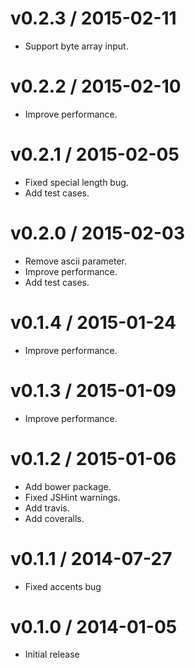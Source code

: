 # v0.2.3 / 2015-02-11

* Support byte array input.

# v0.2.2 / 2015-02-10

* Improve performance.

# v0.2.1 / 2015-02-05

* Fixed special length bug.
* Add test cases.

# v0.2.0 / 2015-02-03

* Remove ascii parameter.
* Improve performance.
* Add test cases.

# v0.1.4 / 2015-01-24

* Improve performance.

# v0.1.3 / 2015-01-09

* Improve performance.

# v0.1.2 / 2015-01-06

* Add bower package.
* Fixed JSHint warnings.
* Add travis.
* Add coveralls.

# v0.1.1 / 2014-07-27

* Fixed accents bug

# v0.1.0 / 2014-01-05

* Initial release
